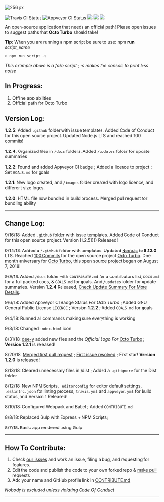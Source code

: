![256 px](https://user-images.githubusercontent.com/36637989/44937318-90ad0280-ad70-11e8-8876-ae6bb0e4757b.png)

![Travis CI Status](https://api.travis-ci.org/rocketbear27/octo-turbo.svg?branch=master)
![Appveyor CI Status](https://ci.appveyor.com/api/projects/status/g91ex63y4v0e50lg?svg=true)
![](https://img.shields.io/badge/contributors-3-brightgreen.svg)
![](https://img.shields.io/badge/npm_scripts-passing-brightgreen.svg)
![](https://img.shields.io/badge/size-159_MB-brightgreen.svg)

An open-source application that needs an official path! Please open issues to suggest paths that **Octo Turbo** should take!

**Tip**: When you are running a npm script be sure to use: npm **run** _script_name_

``` powershell
> npm run script -s
```
_This example above is a fake script ; -s makes the console to print less noise_
## In Progress:
1. Offline app abilities
2. Official path for Octo Turbo

## Version Log:
**1.2.5**: Added `.github` folder with issue templates. Added Code of Conduct for this open source project. Updated Node.js LTS and reached 100 commits!
<br><br>
**1.2.4**: Organized files in `/docs` folders. Added `/updates` folder for update summaries
<br><br>
**1.2.2**: Found and added Appveyor CI badge ; Added a licence to project ; Set `GOALS.md` for goals
<br><br>
**1.2.1**: New logo created, and `/images` folder created with logo licence, and different size logos.
<br><br>
**1.2.0**: HTML file now bundled in build process. Merged pull request for bundling ability

---

## Change Log:
9/16/18: Added `.github` folder with issue templates. Added Code of Conduct for this open source project. Version [1.2.5])() Released!
<br><br>
9/14/18: Added a `/.github` folder with templates. Updated [Node.js]() to **8.12.0** LTS. Reached [100 Commits](https://github.com/rocketbear27/octo-turbo/commits/master) for the open source project [Octo Turbo](). One month aniversary for [Octo Turbo](), this open source project began on August 7, 2018!
<br><br>
9/9/18: Added  `/docs` folder with `CONTRIBUTE.md` for a contributors list, `DOCS.md` for a full packed docs, & `GOALS.md` for goals. And `/updates` folder for update summaries. Version **1.2.4** Released, [Check Update Summary For More Details]().
<br><br>
9/6/18: Added Appveyor CI Badge Status For _Octo Turbo_ ; Added GNU General Public License `LICENCE` ; Version **1.2.2** ; Added `GOALS.md` for goals
<br><br>
9/4/18: Runned all commands making sure everything is working
<br><br>
9/3/18: Changed `index.html` icon
<br><br>
8/31/18: [dee-y](https://github.com/dee-y) added new files and the _Official Logo For_ [Octo Turbo](https://github.com/rocketbear27/octo-turbo) ; **Version 1.2.1** is released!
<br><br>
8/20/18: [Merged first pull request](https://github.com/rocketbear27/octo-turbo/pull/3) ; [First issue resolved](https://github.com/rocketbear27/octo-turbo/issues/2) ; First star! **Version 1.2.0** is released!
<br><br>
8/13/18: Cleared unnecessary files in /dist ; Added a `.gitignore` for the Dist folder
<br><br>
8/12/18: New NPM Scripts, `.editorconfig` for editor default settings, `.eslintrc.json` for linting process, `travis.yml` and `appveyor.yml` for build status, and Version 1 Released!
<br><br>
8/10/18: Configured Webpack and Babel ; Added `CONTRIBUTE.md`
<br><br>
8/8/18: Replaced Gulp with Express + NPM Scripts;
<br><br>
8/7/18: Basic app rendered using Gulp

---

## How To Contribute:
1. Check [our issues](https://github.com/rocketbear27/octo-turbo/issues) and work an issue, filing a bug, and requesting for features.
2. Edit the code and publish the code to your own forked repo & [make pull requests](https://github.com/Roshanjossey/first-contributions/blob/master/README.md)
3. Add your name and GitHub profile link in [CONTRIBUTE.md]()

_Nobody is excluded unless violating [Code Of Conduct](https://github.com/rocketbear27/octo-turbo/blob/master/CODE_OF_CONDUCT.md)_

---
